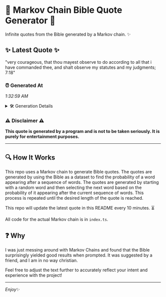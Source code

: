 # 📖 Markov Chain Bible Quote Generator 📖

Infinite quotes from the Bible generated by a Markov chain. ✨

## ✨ Latest Quote ✨
"very courageous, that thou mayest observe to do according to all that i have commanded thee, and shalt observe my statutes and my judgments; 7:18"

### ⏰ Generated At
*1:32:59 AM*

<details>
    <summary>🛠️ Generation Details</summary>
    <p>
        <strong>🌱 Seed:</strong> very<br>
        <strong>🔄 Iterations:</strong> 24<br>
        <strong>📜 Context History:</strong><br>[ very ]: courageous,<br>[ very, courageous, ]: that<br>[ very, courageous,, that ]: thou<br>[ very, courageous,, that, thou ]: mayest<br>[ very, courageous,, that, thou, mayest ]: observe<br>[ very, courageous,, that, thou, mayest, observe ]: to<br>[ courageous,, that, thou, mayest, observe, to ]: do<br>[ that, thou, mayest, observe, to, do ]: according<br>[ thou, mayest, observe, to, do, according ]: to<br>[ mayest, observe, to, do, according, to ]: all<br>[ observe, to, do, according, to, all ]: that<br>[ to, do, according, to, all, that ]: i<br>[ do, according, to, all, that, i ]: have<br>[ according, to, all, that, i, have ]: commanded<br>[ to, all, that, i, have, commanded ]: thee,<br>[ all, that, i, have, commanded, thee, ]: and<br>[ that, i, have, commanded, thee,, and ]: shalt<br>[ i, have, commanded, thee,, and, shalt ]: observe<br>[ have, commanded, thee,, and, shalt, observe ]: my<br>[ commanded, thee,, and, shalt, observe, my ]: statutes<br>[ thee,, and, shalt, observe, my, statutes ]: and<br>[ and, shalt, observe, my, statutes, and ]: my<br>[ shalt, observe, my, statutes, and, my ]: judgments;<br>[ observe, my, statutes, and, my, judgments; ]: 7:18<br>
    </p>
</details>

### ⚠️ Disclaimer ⚠️
**This quote is generated by a program and is not to be taken seriously. It is purely for entertainment purposes.**

---

## 🔍 How It Works

This repo uses a Markov chain to generate Bible quotes. The quotes are generated by using the Bible as a dataset to find the probability of a word appearing after a sequence of words. The quotes are generated by starting with a random word and then selecting the next word based on the probability of it appearing after the current sequence of words. This process is repeated until the desired length of the quote is reached.

This repo will update the latest quote in this README every 10 minutes. ⏳

All code for the actual Markov chain is in `index.ts`.

## ❓ Why

I was just messing around with Markov Chains and found that the Bible surprisingly yielded good results when prompted. 
It was suggested by a friend, and I am in no way christian.

Feel free to adjust the text further to accurately reflect your intent and experience with the project!

---

*Enjoy*✨
